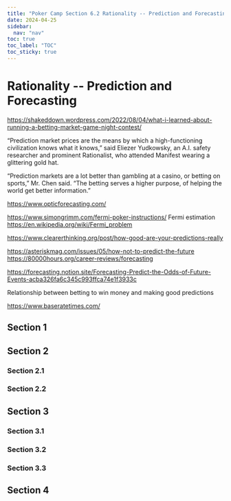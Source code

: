 ```yaml
---
title: "Poker Camp Section 6.2 Rationality -- Prediction and Forecasting"
date: 2024-04-25
sidebar:
  nav: "nav"
toc: true
toc_label: "TOC"
toc_sticky: true
---
```


# Rationality -- Prediction and Forecasting
https://shakeddown.wordpress.com/2022/08/04/what-i-learned-about-running-a-betting-market-game-night-contest/

“Prediction market prices are the means by which a high-functioning civilization knows what it knows,” said Eliezer Yudkowsky, an A.I. safety researcher and prominent Rationalist, who attended Manifest wearing a glittering gold hat.

“Prediction markets are a lot better than gambling at a casino, or betting on sports,” Mr. Chen said. “The betting serves a higher purpose, of helping the world get better information.”

https://www.opticforecasting.com/

https://www.simongrimm.com/fermi-poker-instructions/ 
Fermi estimation
https://en.wikipedia.org/wiki/Fermi_problem

https://www.clearerthinking.org/post/how-good-are-your-predictions-really 


https://asteriskmag.com/issues/05/how-not-to-predict-the-future 
https://80000hours.org/career-reviews/forecasting 

https://forecasting.notion.site/Forecasting-Predict-the-Odds-of-Future-Events-acba326fa6c345c993ffca74e1f3933c 


Relationship between betting to win money and making good predictions


https://www.baseratetimes.com/ 

## Section 1

## Section 2
### Section 2.1
### Section 2.2


## Section 3
### Section 3.1
### Section 3.2
### Section 3.3

## Section 4
